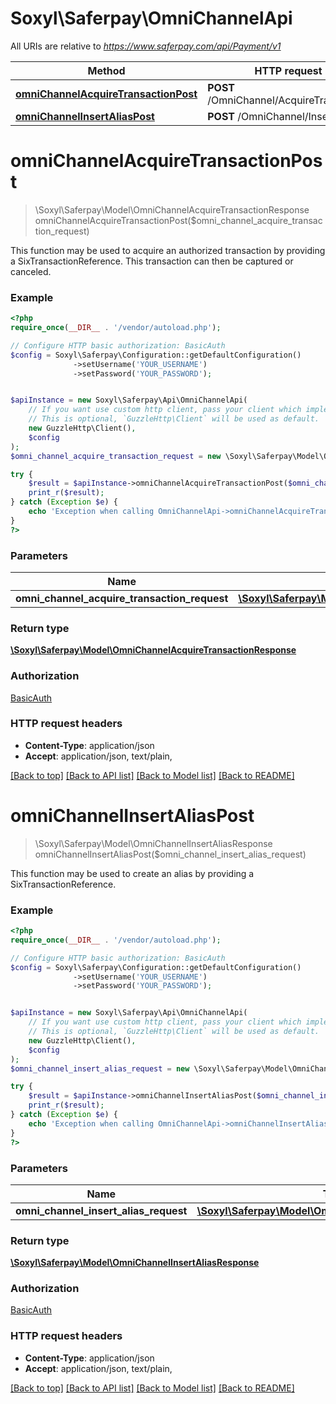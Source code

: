 # Soxyl\Saferpay\OmniChannelApi

All URIs are relative to *https://www.saferpay.com/api/Payment/v1*

Method | HTTP request | Description
------------- | ------------- | -------------
[**omniChannelAcquireTransactionPost**](OmniChannelApi.md#omniChannelAcquireTransactionPost) | **POST** /OmniChannel/AcquireTransaction | 
[**omniChannelInsertAliasPost**](OmniChannelApi.md#omniChannelInsertAliasPost) | **POST** /OmniChannel/InsertAlias | 


# **omniChannelAcquireTransactionPost**
> \Soxyl\Saferpay\Model\OmniChannelAcquireTransactionResponse omniChannelAcquireTransactionPost($omni_channel_acquire_transaction_request)



This function may be used to acquire an authorized transaction by providing a SixTransactionReference. This transaction can then be captured or canceled.

### Example
```php
<?php
require_once(__DIR__ . '/vendor/autoload.php');

// Configure HTTP basic authorization: BasicAuth
$config = Soxyl\Saferpay\Configuration::getDefaultConfiguration()
              ->setUsername('YOUR_USERNAME')
              ->setPassword('YOUR_PASSWORD');


$apiInstance = new Soxyl\Saferpay\Api\OmniChannelApi(
    // If you want use custom http client, pass your client which implements `GuzzleHttp\ClientInterface`.
    // This is optional, `GuzzleHttp\Client` will be used as default.
    new GuzzleHttp\Client(),
    $config
);
$omni_channel_acquire_transaction_request = new \Soxyl\Saferpay\Model\OmniChannelAcquireTransactionRequest(); // \Soxyl\Saferpay\Model\OmniChannelAcquireTransactionRequest | 

try {
    $result = $apiInstance->omniChannelAcquireTransactionPost($omni_channel_acquire_transaction_request);
    print_r($result);
} catch (Exception $e) {
    echo 'Exception when calling OmniChannelApi->omniChannelAcquireTransactionPost: ', $e->getMessage(), PHP_EOL;
}
?>
```

### Parameters

Name | Type | Description  | Notes
------------- | ------------- | ------------- | -------------
 **omni_channel_acquire_transaction_request** | [**\Soxyl\Saferpay\Model\OmniChannelAcquireTransactionRequest**](../Model/OmniChannelAcquireTransactionRequest.md)|  |

### Return type

[**\Soxyl\Saferpay\Model\OmniChannelAcquireTransactionResponse**](../Model/OmniChannelAcquireTransactionResponse.md)

### Authorization

[BasicAuth](../../README.md#BasicAuth)

### HTTP request headers

 - **Content-Type**: application/json
 - **Accept**: application/json, text/plain, 

[[Back to top]](#) [[Back to API list]](../../README.md#documentation-for-api-endpoints) [[Back to Model list]](../../README.md#documentation-for-models) [[Back to README]](../../README.md)

# **omniChannelInsertAliasPost**
> \Soxyl\Saferpay\Model\OmniChannelInsertAliasResponse omniChannelInsertAliasPost($omni_channel_insert_alias_request)



This function may be used to create an alias by providing a SixTransactionReference.

### Example
```php
<?php
require_once(__DIR__ . '/vendor/autoload.php');

// Configure HTTP basic authorization: BasicAuth
$config = Soxyl\Saferpay\Configuration::getDefaultConfiguration()
              ->setUsername('YOUR_USERNAME')
              ->setPassword('YOUR_PASSWORD');


$apiInstance = new Soxyl\Saferpay\Api\OmniChannelApi(
    // If you want use custom http client, pass your client which implements `GuzzleHttp\ClientInterface`.
    // This is optional, `GuzzleHttp\Client` will be used as default.
    new GuzzleHttp\Client(),
    $config
);
$omni_channel_insert_alias_request = new \Soxyl\Saferpay\Model\OmniChannelInsertAliasRequest(); // \Soxyl\Saferpay\Model\OmniChannelInsertAliasRequest | 

try {
    $result = $apiInstance->omniChannelInsertAliasPost($omni_channel_insert_alias_request);
    print_r($result);
} catch (Exception $e) {
    echo 'Exception when calling OmniChannelApi->omniChannelInsertAliasPost: ', $e->getMessage(), PHP_EOL;
}
?>
```

### Parameters

Name | Type | Description  | Notes
------------- | ------------- | ------------- | -------------
 **omni_channel_insert_alias_request** | [**\Soxyl\Saferpay\Model\OmniChannelInsertAliasRequest**](../Model/OmniChannelInsertAliasRequest.md)|  |

### Return type

[**\Soxyl\Saferpay\Model\OmniChannelInsertAliasResponse**](../Model/OmniChannelInsertAliasResponse.md)

### Authorization

[BasicAuth](../../README.md#BasicAuth)

### HTTP request headers

 - **Content-Type**: application/json
 - **Accept**: application/json, text/plain, 

[[Back to top]](#) [[Back to API list]](../../README.md#documentation-for-api-endpoints) [[Back to Model list]](../../README.md#documentation-for-models) [[Back to README]](../../README.md)

